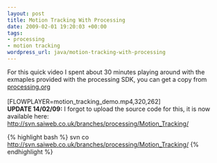 ```yaml
--- 
layout: post
title: Motion Tracking With Processing
date: 2009-02-01 19:20:03 +00:00
tags: 
- processing
- motion tracking
wordpress_url: java/motion-tracking-with-processing
---
```

For this quick video I spent about 30 minutes playing around with the exmaples provided with the processing SDK, you can get a copy from <a href="http://processing.org">processing.org</a><br /><br />[FLOWPLAYER=motion_tracking_demo.mp4,320,262]<br />
<strong>
UPDATE 14/02/09:</strong> I forgot to upload the source code for this, it is now available here: <a href="http://svn.saiweb.co.uk/branches/processing/Motion_Tracking/">http://svn.saiweb.co.uk/branches/processing/Motion_Tracking/</a>

{% highlight bash %}
svn co http://svn.saiweb.co.uk/branches/processing/Motion_Tracking/
{% endhighlight %}
